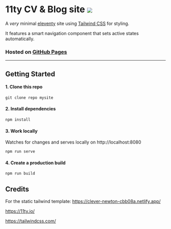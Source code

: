 # 11ty CV & Blog site <a href="https://visitor-badge.glitch.me/"><img align="center" src="https://page-views.glitch.me/badge?page_id=WORTI3.wortie"></a>


A *very* minimal [eleventy](https://11ty.io/) site using [Tailwind CSS](https://tailwindcss.com/) for styling.

It features a smart navigation component that sets active states automatically.


### Hosted on [GitHub Pages](https://)  

---

## Getting Started


#### 1. Clone this repo

```
git clone repo mysite
```

#### 2. Install dependencies

```
npm install
```

#### 3. Work locally
Watches for changes and serves locally on http://localhost:8080

```
npm run serve
```

#### 4. Create a production build

```
npm run build
```

## Credits

 For the static tailwind template: https://clever-newton-cbb08a.netlify.app/

 https://11ty.io/

 https://tailwindcss.com/
